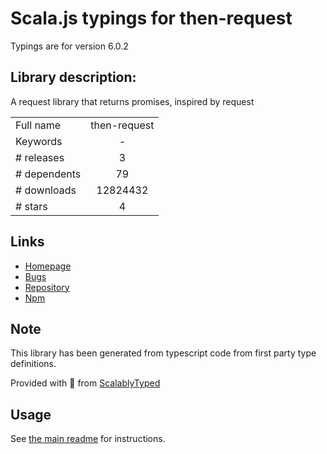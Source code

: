 
# Scala.js typings for then-request

Typings are for version 6.0.2

## Library description:
A request library that returns promises, inspired by request

|                    |                 |
| ------------------ | :-------------: |
| Full name          | then-request |
| Keywords           | - |
| # releases         | 3 |
| # dependents       | 79 |
| # downloads        | 12824432 |
| # stars            | 4 |

## Links
- [Homepage](https://github.com/then/then-request#readme)
- [Bugs](https://github.com/then/then-request/issues)
- [Repository](https://github.com/then/then-request)
- [Npm](https://www.npmjs.com/package/then-request)
    


## Note
This library has been generated from typescript code from first party type definitions.

Provided with :purple_heart: from [ScalablyTyped](https://github.com/oyvindberg/ScalablyTyped)

## Usage
See [the main readme](../../readme.md) for instructions.



